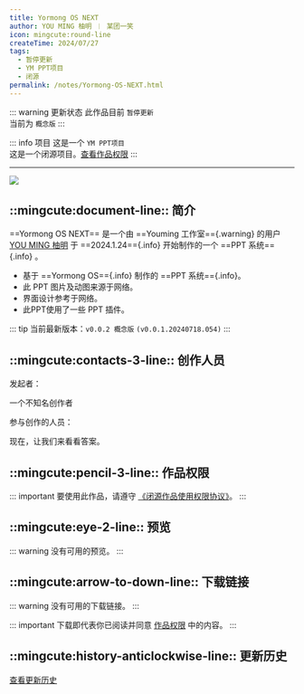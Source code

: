```yaml
---
title: Yormong OS NEXT
author: YOU MING 柚明 ︱ 某团一笑
icon: mingcute:round-line
createTime: 2024/07/27
tags:
  - 暂停更新
  - YM PPT项目
  - 闭源
permalink: /notes/Yormong-OS-NEXT.html
---
```


::: warning 更新状态
此作品目前 `暂停更新`  
当前为 `概念版`
:::

::: info 项目
这是一个 `YM PPT项目`  
这是一个闭源项目。[查看作品权限](#作品权限)
:::

---

![](https://ri.youming.v6.army/ym-os-next.png)

## ::mingcute:document-line:: 简介

==Yormong OS NEXT== 是一个由 ==Youming 工作室=={.warning} 的用户 [YOU MING 柚明](/notes/更多/工作室.html#you-ming-柚明) 于 ==2024.1.24=={.info} 开始制作的一个 ==PPT 系统=={.info} 。

- 基于 ==Yormong OS=={.info} 制作的 ==PPT 系统=={.info}。
- 此 PPT 图片及动图来源于网络。
- 界面设计参考于网络。
- 此PPT使用了一些 PPT 插件。

::: tip 当前最新版本：`v0.0.2 概念版` `(v0.0.1.20240718.054)`
:::

## ::mingcute:contacts-3-line:: 创作人员

发起者：

<LinkCard title="YOU MING 柚明" icon="https://ri.youming.v6.army/ym-ys.png" href="/notes/更多/工作室.html#you-ming-柚明">
    一个不知名创作者
</LinkCard>

参与创作的人员：

<LinkCard title="某团一笑" icon="https://ri.youming.v6.army/tx-2-ys.png" href="/notes/更多/工作室.html#某团一笑">
    现在，让我们来看看答案。
</LinkCard>

## ::mingcute:pencil-3-line:: 作品权限

::: important 要使用此作品，请遵守 [《闭源作品使用权限协议》](/notes/协议/闭源.html)。
:::

## ::mingcute:eye-2-line:: 预览

::: warning 没有可用的预览。
:::

## ::mingcute:arrow-to-down-line:: 下载链接

::: warning 没有可用的下载链接。
:::

::: important 下载即代表你已阅读并同意 [作品权限](#作品权限) 中的内容。
:::

## ::mingcute:history-anticlockwise-line:: 更新历史

[查看更新历史](/notes/更新历史/Yormong-OS-NEXT.html)

